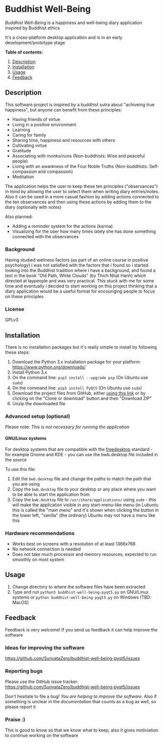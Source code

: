 # Buddhist Well-Being

*Buddhist Well-Being* is a happiness and well-being diary application inspired by Buddhist ethics

It's a cross-platform desktop application and is in an early development/prototype stage

**Table of contents:**

1. [Description](#description)
2. [Installation](#installation)
3. [Usage](#usage)
4. [Feedback](#feedback)


## Description

This software project is inspired by a buddhist sutra about "achiveing true happiness", but anyone can benefit from these principles:

* Having friends of virtue
* Living in a positive environment
* Learning
* Caring for family
* Sharing time, happiness and resources with others
* Cultivating virtue
* Gratitude
* Associating with monks/nuns (Non-buddhists: Wise and peaceful people)
* Living with an awareness of the Four Noble Truths (Non-buddhists: Self-compassion and compassion)
* Meditation

The application helps the user to keep these ten principles ("observances") in mind by allowing the user to select them when writing diary entries/notes. Also it can be used in a more casual fashion by adding actions connected to the ten observances and then using these actions by adding them to the diary (optionally with notes)

Also planned:
* Adding a reminder system for the actions (karma)
* Visualizing for the user how many times lately she has done something connected with the observances

### Background

Having studied wellness factors (as part of an online course in positive psychology) i was not satisfied with the factors that i found so i started looking into the Buddhist tradition where i have a background, and found a text in the book "Old Path, White Clouds" (by Thich Nhat Hanh) which directed at laypeople and was very practical. This stuck with me for some time and eventually i decided to start working on this project thinking that a diary application would be a useful format for encouriging people to focus on these principles

### License

GPLv3


## Installation

There is no installation packages but it's really simple to install by following these steps:

1. Download the Python 3.x installation package for your platform: https://www.python.org/downloads/
2. Install Python 3.x
3. On the command line: `pip3 install --upgrade pip` (On Ubuntu use `sudo`)
4. On the command line: `pip3 install PyQt5` (On Ubuntu use `sudo`)
5. Download the project files from GitHub, either [using this link](https://github.com/SunyataZero/buddhist-well-being-pyqt5/archive/master.zip) or by clicking on the "Clone or download" button and then "Download ZIP"
6. Unzip the downloaded file

### Advanced setup (optional)

Please note: *This is not necessary for running the application*

#### GNU/Linux systems

For desktop systems that are compatible with the [freedesktop](https://www.freedesktop.org/) standard - for example Gnome and KDE - you can use the bwb.desktop file included in the source

To use this file:

1. Edit the `bwb.desktop` file and change the paths to match the path that you are using
2. Copy the `bwb.desktop` file to your desktop or any place where you want to be able to start the application from
3. Copy the `bwb.desktop` file to `/usr/share/applications/` using `sudo` - this will make the application visible in any start-menu-like menu (in Lubuntu this is called the "main menu" and it's shown when clicking the button in the lower left, "vanilla" (the ordinary) Ubuntu may not have a menu like this

### Hardware recommendations

* Works best on screens with a resolution of at least 1366x768
* No network connection is needed
* Does not take much processor and memory resources, expected to run smoothly on most system 


## Usage

1. Change directory to where the software files have been extracted
2. Type and run `python3 buddhist-well-being-pyqt5.py` on GNU/Linux systems or `python buddhist-well-being-pyqt5.py` on Windows (TBD: MacOS)


## Feedback

Feedback is very welcome! If you send us feedback it can help improve the software

### Ideas for improving the software

https://github.com/SunyataZero/buddhist-well-being-pyqt5/issues

### Reporting bugs

Please use the GitHub issue tracker: https://github.com/SunyataZero/buddhist-well-being-pyqt5/issues

Don't hesitate to file a bug! *You are helping to improve the software*. Also if something is unclear in the *documentation* that counts as a bug as well, so please report it

### Praise :)

This is good to know so that we know what to keep, also it gives motiviation to continue working on the software
